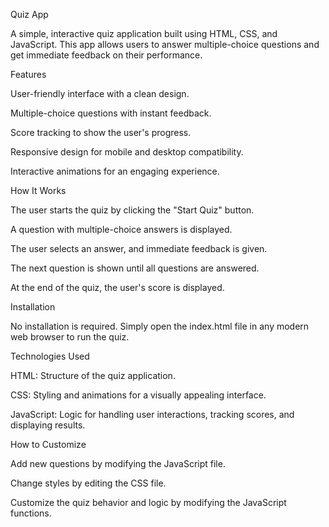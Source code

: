 Quiz App

A simple, interactive quiz application built using HTML, CSS, and JavaScript. This app allows users to answer multiple-choice questions and get immediate feedback on their performance.

Features

User-friendly interface with a clean design.

Multiple-choice questions with instant feedback.

Score tracking to show the user's progress.

Responsive design for mobile and desktop compatibility.

Interactive animations for an engaging experience.

How It Works

The user starts the quiz by clicking the "Start Quiz" button.

A question with multiple-choice answers is displayed.

The user selects an answer, and immediate feedback is given.

The next question is shown until all questions are answered.

At the end of the quiz, the user's score is displayed.

Installation

No installation is required. Simply open the index.html file in any modern web browser to run the quiz.

Technologies Used

HTML: Structure of the quiz application.

CSS: Styling and animations for a visually appealing interface.

JavaScript: Logic for handling user interactions, tracking scores, and displaying results.

How to Customize

Add new questions by modifying the JavaScript file.

Change styles by editing the CSS file.

Customize the quiz behavior and logic by modifying the JavaScript functions.